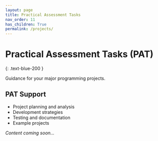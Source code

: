 ```yaml
---
layout: page
title: Practical Assessment Tasks
nav_order: 11
has_children: True
permalink: /projects/
---
```


# Practical Assessment Tasks (PAT)
{: .text-blue-200 }

Guidance for your major programming projects.

## PAT Support
- Project planning and analysis
- Development strategies
- Testing and documentation
- Example projects

*Content coming soon...*

